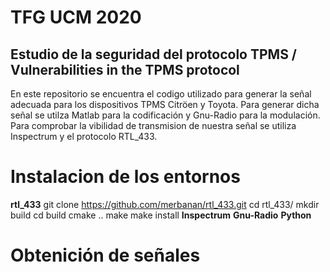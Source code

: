 # TFG UCM 2020
## Estudio de la seguridad del protocolo TPMS / Vulnerabilities in the TPMS protocol

En este repositorio se encuentra el codigo utilizado para generar la señal adecuada para los dispositivos TPMS Citröen y Toyota. Para generar dicha señal se utilza Matlab para la codificación y Gnu-Radio para la modulación. Para comprobar la vibilidad de transmision de nuestra señal se utiliza Inspectrum y el protocolo RTL_433.

# Instalacion de los entornos
**rtl_433**
    git clone https://github.com/merbanan/rtl_433.git
    cd rtl_433/
    mkdir build
    cd build
    cmake ..
    make
    make install
**Inspectrum**
**Gnu-Radio**
**Python**

# Obtenición de señales 
